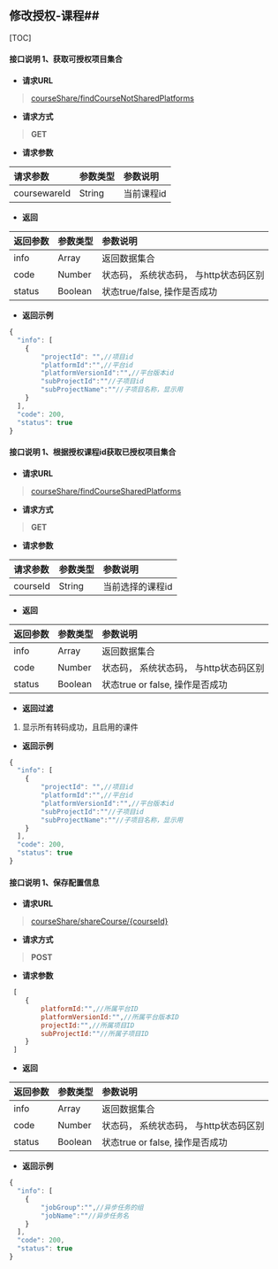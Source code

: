 ## 修改授权-课程##

[TOC]

#### 接口说明 1、获取可授权项目集合

- **请求URL**
> [courseShare/findCourseNotSharedPlatforms](#)

- **请求方式**
>**GET**

- **请求参数**

| 请求参数      |     参数类型 |   参数说明   |
| :-------- | :--------| :------ |
| coursewareId | String| 当前课程id |

- **返回**

| 返回参数  |     参数类型  |   参数说明                            |
| :-------- | :--------     | :------                               |
| info      | Array         | 返回数据集合                          |
| code      | Number        | 状态码， 系统状态码， 与http状态码区别|
| status    | Boolean       | 状态true/false, 操作是否成功          |


- **返回示例**


```javascript
{
  "info": [
    {
        "projectId": "",//项目id
        "platformId":"",//平台id
        "platformVersionId":"",//平台版本id
        "subProjectId":""//子项目id
        "subProjectName":""//子项目名称，显示用
    }
  ],
  "code": 200,
  "status": true
}
```

#### 接口说明 1、根据授权课程id获取已授权项目集合

- **请求URL**
> [courseShare/findCourseSharedPlatforms](#)

- **请求方式**
>**GET**

- **请求参数**

| 请求参数      |  参数类型 |  参数说明     |
| :--------     | :-------- | :------       |
| courseId| String  |  当前选择的课程id  |


- **返回**

| 返回参数      |     参数类型  |   参数说明                             |
| :--------     | :--------     | :------                                |
| info          | Array         | 返回数据集合                           |
| code          | Number        | 状态码， 系统状态码， 与http状态码区别 |
| status        | Boolean       | 状态true or false, 操作是否成功           |


- **返回过滤**

1. 显示所有转码成功，且启用的课件

- **返回示例**


```javascript
{
  "info": [
    {
        "projectId": "",//项目id
        "platformId":"",//平台id
        "platformVersionId":"",//平台版本id
        "subProjectId":""//子项目id
        "subProjectName":""//子项目名称，显示用
    }
  ],
  "code": 200,
  "status": true
}
```



#### 接口说明 1、保存配置信息

- **请求URL**
> [courseShare/shareCourse/{courseId}](#)

- **请求方式**
>**POST**

- **请求参数**

```javascript
 [
 	{
        platformId:"",//所属平台ID
        platformVersionId:"",//所属平台版本ID
        projectId:"",//所属项目ID
        subProjectId:""//所属子项目ID
    }
 ]
```

- **返回**

| 返回参数  |     参数类型  |   参数说明                            |
| :-------- | :--------     | :------                               |
| info      | Array         | 返回数据集合                          |
| code      | Number        | 状态码， 系统状态码， 与http状态码区别|
| status    | Boolean       | 状态true or false, 操作是否成功          |


- **返回示例**


```javascript
{
  "info": [
    {
        "jobGroup":"",//异步任务的组
        "jobName":""//异步任务名
    }
  ],
  "code": 200,
  "status": true
}
```

